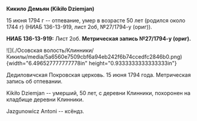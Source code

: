 **Кикило Демьян (Kikiło Dziemjan)**

15 июня 1794 г -- отпевание, умер в возрасте 50 лет (родился около 1744
г) (НИАБ 136-13-919, лист 2об, №27/1794-у (ориг)).

**НИАБ 136-13-919:** Лист 2об. **Метрическая запись №27/1794-у (ориг).**

![](./Осовская волость/Клинники/Кикилы/media/5a6560e7509cbf6a94eb242f6b74ccedfc2846b0.png){width="6.496527777777778in"
height="0.9333333333333333in"}

Дедиловичская Покровская церковь. 15 июня 1794 года. Метрическая запись
об отпевании.

Kikiło Dziemjan -- умерший, 50 лет, с деревни Клинники, похоронен на
кладбище деревни Клинники.

Jazgunowicz Antoni -- ксёндз.
